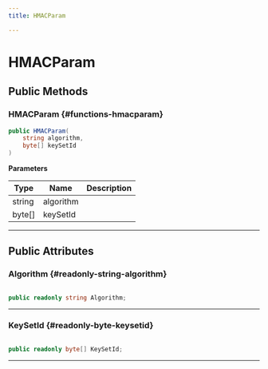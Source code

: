 ```yaml
---
title: HMACParam

---
```


# HMACParam










## Public Methods

###  HMACParam {#functions-hmacparam}

```csharp
public HMACParam(
    string algorithm,
    byte[] keySetId
)
```


**Parameters**

| Type | Name  | Description  | 
|--|--|--|
| string |algorithm||
| byte[] |keySetId||






-----------

## Public Attributes

### Algorithm {#readonly-string-algorithm}

```csharp

public readonly string Algorithm;

```






-----------

### KeySetId {#readonly-byte-keysetid}

```csharp

public readonly byte[] KeySetId;

```






-----------


